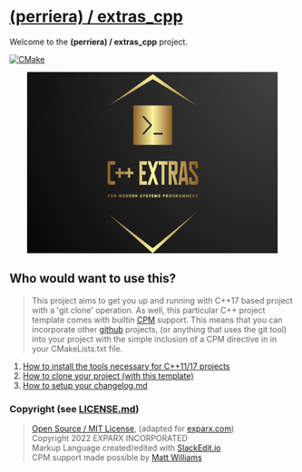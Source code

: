 

# [(perriera) / extras_cpp](https://github.com/perriera/extras_cpp)

Welcome to the **(perriera) / extras_cpp** project.

[![CMake](https://github.com/mattcoding4days/extras/actions/workflows/cmake.yml/badge.svg?branch=dev)](https://github.com/mattcoding4days/extras/actions/workflows/cmake.yml)

<div align="center">
  <img width="442" height="320" src="assets/extras.png">
  <br>
</div>

## Who would want to use this?

> This project aims to get you up and running with C++17 based project with a 'git clone' operation. As well, this particular C++ project template comes with builtin [CPM](https://github.com/cpm-cmake/CPM.cmake) support. This means that you can incorporate other [github](https://github.com) projects, (or anything that uses the git tool) into your project with the simple inclusion of a CPM directive in in your CMakeLists.txt file.

 1. [How to install the tools necessary for C++11/17 projects](https://github.com/perriera/extras_cpp/blob/dev/docs/INSTALL.md)
 2. [How to clone your project (with this template)](https://github.com/perriera/extras_cpp/blob/dev/docs/CLONE.md)
 3. [How to setup your changelog.md](https://github.com/perriera/extras_cpp/blob/dev/docs/CHANGELOG.md)

### Copyright (see [LICENSE.md](https://github.com/perriera/extras_cpp/blob/dev/LICENSE.md))
> [Open Source / MIT License](https://opensource.org/licenses/MIT), (adapted for [exparx.com](www.exparx.com))<br/>
> Copyright 2022 EXPARX INCORPORATED<br/>
> Markup Language created/edited with [SlackEdit.io](https://stackedit.io/app#)<br/>
> CPM support made possible by [Matt Williams](Matt@programmer)<br/>

